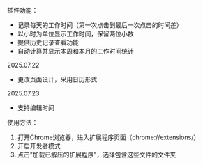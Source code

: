 插件功能：
- 记录每天的工作时间（第一次点击到最后一次点击的时间差）
- 以小时为单位显示工作时间，保留两位小数
- 提供历史记录查看功能
- 自动计算并显示本周和本月的工作时间统计

2025.07.22
- 更改页面设计，采用日历形式

2025.07.23
- 支持编辑时间


使用方法：

1. 打开Chrome浏览器，进入扩展程序页面（chrome://extensions/）
2. 开启开发者模式
3. 点击"加载已解压的扩展程序"，选择包含这些文件的文件夹
